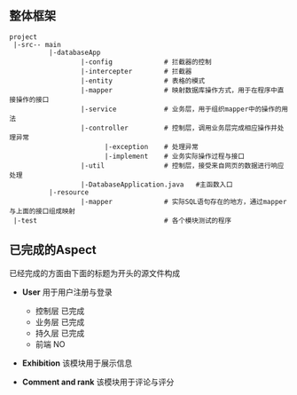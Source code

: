 ## 整体框架

```
project
 |-src-- main
          |-databaseApp 
                  |-config             # 拦截器的控制
                  |-intercepter        # 拦截器
                  |-entity             # 表格的模式
                  |-mapper             # 映射数据库操作方式，用于在程序中直接操作的接口
                  |-service            # 业务层，用于组织mapper中的操作的用法
                  |-controller         # 控制层，调用业务层完成相应操作并处理异常
                        |-exception    # 处理异常
                        |-implement    # 业务实际操作过程与接口
                  |-util               # 控制层，接受来自网页的数据进行响应处理
                  |-DatabaseApplication.java   #主函数入口
          |-resource
                  |-mapper             # 实际SQL语句存在的地方，通过mapper与上面的接口组成映射
 |-test                                # 各个模块测试的程序
```
 
## 已完成的Aspect

已经完成的方面由下面的标题为开头的源文件构成

* **User** 用于用户注册与登录
     * 控制层 已完成
     * 业务层 已完成
     * 持久层 已完成
     * 前端   NO

* **Exhibition** 该模块用于展示信息

* **Comment and rank** 该模块用于评论与评分
